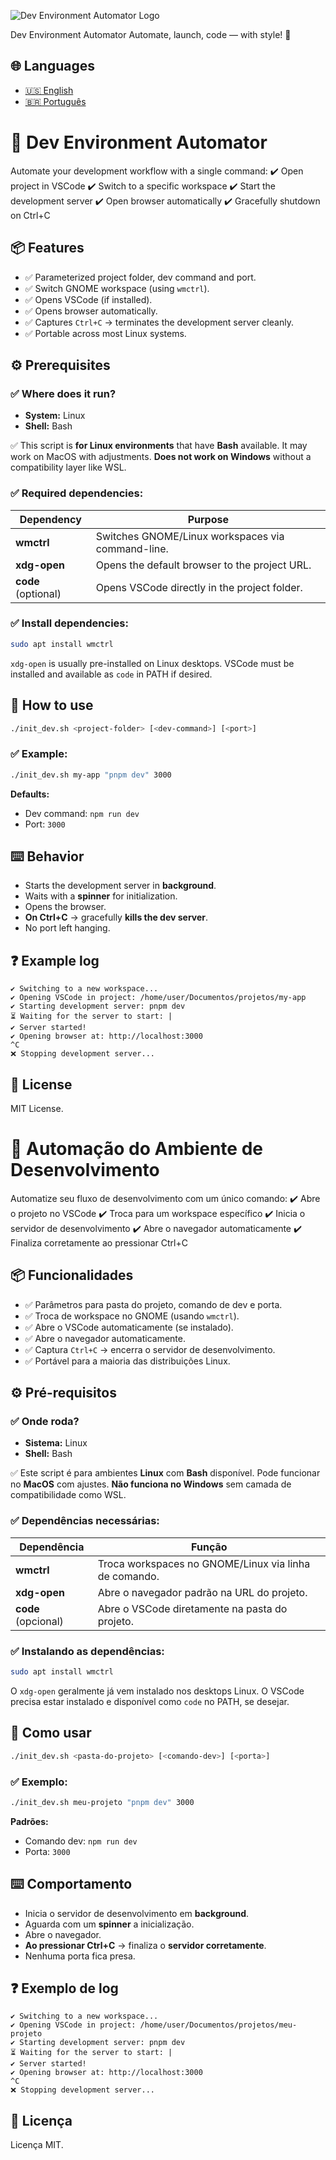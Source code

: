 ![Dev Environment Automator Logo](logo_dev_automator.png)

Dev Environment Automator
Automate, launch, code — with style! 🚀

## 🌐 Languages

- [🇺🇸 English](#-dev-environment-automator)
- [🇧🇷 Português](#-automação-do-ambiente-de-desenvolvimento)

# 🚀 Dev Environment Automator

Automate your development workflow with a single command:
✔️ Open project in VSCode
✔️ Switch to a specific workspace
✔️ Start the development server
✔️ Open browser automatically
✔️ Gracefully shutdown on Ctrl+C

## 📦 Features

- ✅ Parameterized project folder, dev command and port.
- ✅ Switch GNOME workspace (using `wmctrl`).
- ✅ Opens VSCode (if installed).
- ✅ Opens browser automatically.
- ✅ Captures `Ctrl+C` → terminates the development server cleanly.
- ✅ Portable across most Linux systems.

## ⚙️ Prerequisites

### ✅ Where does it run?
- **System:** Linux
- **Shell:** Bash

✅ This script is **for Linux environments** that have **Bash** available.
It may work on MacOS with adjustments.
**Does not work on Windows** without a compatibility layer like WSL.

### ✅ Required dependencies:

| Dependency | Purpose |
|------------|--------|
| **wmctrl** | Switches GNOME/Linux workspaces via command-line. |
| **xdg-open** | Opens the default browser to the project URL. |
| **code** (optional) | Opens VSCode directly in the project folder. |

### ✅ Install dependencies:

```bash
sudo apt install wmctrl
```

`xdg-open` is usually pre-installed on Linux desktops.
VSCode must be installed and available as `code` in PATH if desired.

## 🚀 How to use

```bash
./init_dev.sh <project-folder> [<dev-command>] [<port>]
```

### ✅ Example:

```bash
./init_dev.sh my-app "pnpm dev" 3000
```

**Defaults:**
* Dev command: `npm run dev`
* Port: `3000`

## ⌨️ Behavior

* Starts the development server in **background**.
* Waits with a **spinner** for initialization.
* Opens the browser.
* **On Ctrl+C** → gracefully **kills the dev server**.
* No port left hanging.

## ❓ Example log

```text
✔️ Switching to a new workspace...
✔️ Opening VSCode in project: /home/user/Documentos/projetos/my-app
✔️ Starting development server: pnpm dev
⏳ Waiting for the server to start: |
✔️ Server started!
✔️ Opening browser at: http://localhost:3000
^C
❌ Stopping development server...
```

## 📝 License

MIT License.

# 🚀 Automação do Ambiente de Desenvolvimento

Automatize seu fluxo de desenvolvimento com um único comando:
✔️ Abre o projeto no VSCode
✔️ Troca para um workspace específico
✔️ Inicia o servidor de desenvolvimento
✔️ Abre o navegador automaticamente
✔️ Finaliza corretamente ao pressionar Ctrl+C

## 📦 Funcionalidades

* ✅ Parâmetros para pasta do projeto, comando de dev e porta.
* ✅ Troca de workspace no GNOME (usando `wmctrl`).
* ✅ Abre o VSCode automaticamente (se instalado).
* ✅ Abre o navegador automaticamente.
* ✅ Captura `Ctrl+C` → encerra o servidor de desenvolvimento.
* ✅ Portável para a maioria das distribuições Linux.

## ⚙️ Pré-requisitos

### ✅ Onde roda?

* **Sistema:** Linux
* **Shell:** Bash

✅ Este script é para ambientes **Linux** com **Bash** disponível.
Pode funcionar no **MacOS** com ajustes.
**Não funciona no Windows** sem camada de compatibilidade como WSL.

### ✅ Dependências necessárias:

| Dependência         | Função                                                |
| ------------------- | ----------------------------------------------------- |
| **wmctrl**          | Troca workspaces no GNOME/Linux via linha de comando. |
| **xdg-open**        | Abre o navegador padrão na URL do projeto.            |
| **code** (opcional) | Abre o VSCode diretamente na pasta do projeto.        |

### ✅ Instalando as dependências:

```bash
sudo apt install wmctrl
```

O `xdg-open` geralmente já vem instalado nos desktops Linux.
O VSCode precisa estar instalado e disponível como `code` no PATH, se desejar.

## 🚀 Como usar

```bash
./init_dev.sh <pasta-do-projeto> [<comando-dev>] [<porta>]
```

### ✅ Exemplo:

```bash
./init_dev.sh meu-projeto "pnpm dev" 3000
```

**Padrões:**
* Comando dev: `npm run dev`
* Porta: `3000`

## ⌨️ Comportamento

* Inicia o servidor de desenvolvimento em **background**.
* Aguarda com um **spinner** a inicialização.
* Abre o navegador.
* **Ao pressionar Ctrl+C** → finaliza o **servidor corretamente**.
* Nenhuma porta fica presa.

## ❓ Exemplo de log

```text
✔️ Switching to a new workspace...
✔️ Opening VSCode in project: /home/user/Documentos/projetos/meu-projeto
✔️ Starting development server: pnpm dev
⏳ Waiting for the server to start: |
✔️ Server started!
✔️ Opening browser at: http://localhost:3000
^C
❌ Stopping development server...
```

## 📝 Licença

Licença MIT.
